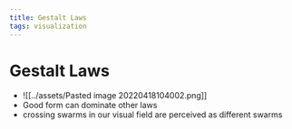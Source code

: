 ```yaml
---
title: Gestalt Laws
tags: visualization
---
```


# Gestalt Laws
- ![[../assets/Pasted image 20220418104002.png]]
- Good form can dominate other laws
- crossing swarms in our visual field are perceived as different swarms
































